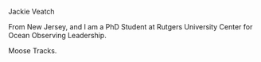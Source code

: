 Jackie Veatch

From New Jersey, and I am a PhD Student at Rutgers University Center for Ocean Observing Leadership.

Moose Tracks.